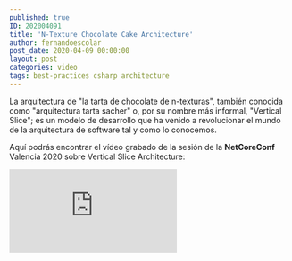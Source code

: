 ```yaml
---
published: true
ID: 202004091
title: 'N-Texture Chocolate Cake Architecture'
author: fernandoescolar
post_date: 2020-04-09 00:00:00
layout: post
categories: video
tags: best-practices csharp architecture
---
```


La arquitectura de "la tarta de chocolate de n-texturas", también conocida como "arquitectura tarta sacher" o, por su nombre más informal, "Vertical Slice"; es un modelo de desarrollo que ha venido a revolucionar el mundo de la arquitectura de software tal y como lo conocemos<!--break-->.

Aquí podrás encontrar el vídeo grabado de la sesión de la **NetCoreConf** Valencia 2020 sobre Vertical Slice Architecture:

<iframe class="youtube" src="https://www.youtube.com/embed/y5yqHYr7sM0" frameborder="0" allow="accelerometer; autoplay; encrypted-media; gyroscope; picture-in-picture" allowfullscreen></iframe>
